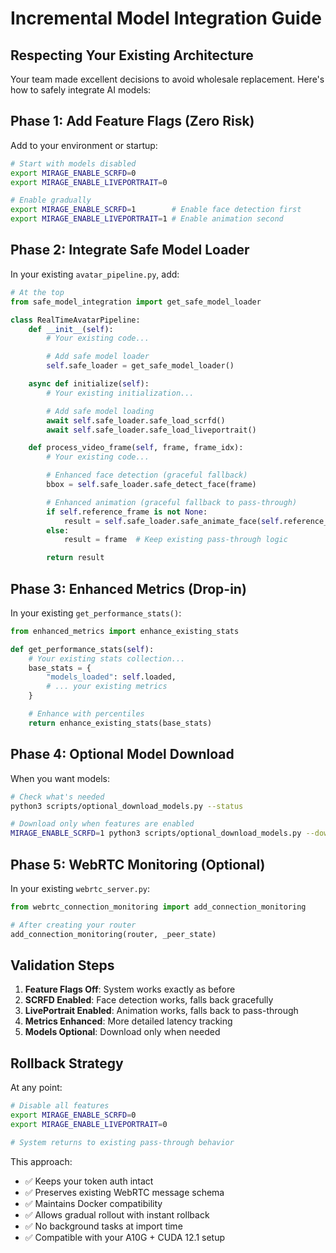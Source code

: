 # Incremental Model Integration Guide

## Respecting Your Existing Architecture

Your team made excellent decisions to avoid wholesale replacement. Here's how to safely integrate AI models:

## Phase 1: Add Feature Flags (Zero Risk)

Add to your environment or startup:
```bash
# Start with models disabled
export MIRAGE_ENABLE_SCRFD=0
export MIRAGE_ENABLE_LIVEPORTRAIT=0

# Enable gradually
export MIRAGE_ENABLE_SCRFD=1        # Enable face detection first
export MIRAGE_ENABLE_LIVEPORTRAIT=1 # Enable animation second
```

## Phase 2: Integrate Safe Model Loader

In your existing `avatar_pipeline.py`, add:
```python
# At the top
from safe_model_integration import get_safe_model_loader

class RealTimeAvatarPipeline:
    def __init__(self):
        # Your existing code...

        # Add safe model loader
        self.safe_loader = get_safe_model_loader()

    async def initialize(self):
        # Your existing initialization...

        # Add safe model loading
        await self.safe_loader.safe_load_scrfd()
        await self.safe_loader.safe_load_liveportrait()

    def process_video_frame(self, frame, frame_idx):
        # Your existing code...

        # Enhanced face detection (graceful fallback)
        bbox = self.safe_loader.safe_detect_face(frame)

        # Enhanced animation (graceful fallback to pass-through)
        if self.reference_frame is not None:
            result = self.safe_loader.safe_animate_face(self.reference_frame, frame)
        else:
            result = frame  # Keep existing pass-through logic

        return result
```

## Phase 3: Enhanced Metrics (Drop-in)

In your existing `get_performance_stats()`:
```python
from enhanced_metrics import enhance_existing_stats

def get_performance_stats(self):
    # Your existing stats collection...
    base_stats = {
        "models_loaded": self.loaded,
        # ... your existing metrics
    }

    # Enhance with percentiles
    return enhance_existing_stats(base_stats)
```

## Phase 4: Optional Model Download

When you want models:
```bash
# Check what's needed
python3 scripts/optional_download_models.py --status

# Download only when features are enabled
MIRAGE_ENABLE_SCRFD=1 python3 scripts/optional_download_models.py --download-needed
```

## Phase 5: WebRTC Monitoring (Optional)

In your existing `webrtc_server.py`:
```python
from webrtc_connection_monitoring import add_connection_monitoring

# After creating your router
add_connection_monitoring(router, _peer_state)
```

## Validation Steps

1. **Feature Flags Off**: System works exactly as before
2. **SCRFD Enabled**: Face detection works, falls back gracefully
3. **LivePortrait Enabled**: Animation works, falls back to pass-through
4. **Metrics Enhanced**: More detailed latency tracking
5. **Models Optional**: Download only when needed

## Rollback Strategy

At any point:
```bash
# Disable all features
export MIRAGE_ENABLE_SCRFD=0
export MIRAGE_ENABLE_LIVEPORTRAIT=0

# System returns to existing pass-through behavior
```

This approach:
- ✅ Keeps your token auth intact
- ✅ Preserves existing WebRTC message schema  
- ✅ Maintains Docker compatibility
- ✅ Allows gradual rollout with instant rollback
- ✅ No background tasks at import time
- ✅ Compatible with your A10G + CUDA 12.1 setup
